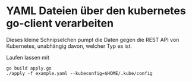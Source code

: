 # YAML Dateien über den kubernetes go-client verarbeiten
Dieses kleine Schnipselchen pumpt die Daten gegen die REST API von Kubernetes, unabhängig davon, welcher Typ es ist.

Laufen lassen mit 
```
go build apply.go
./apply -f example.yaml --kubeconfig=$HOME/.kube/config 
```
